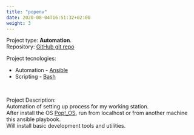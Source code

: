 ```yaml
---
title: "popenv"
date: 2020-08-04T16:51:32+02:00
weight: 3
---
```


Project type: **Automation**.  
Repository: [GitHub git repo](https://github.com/giuliobosco/popenv)

Project tecnologies:
- Automation - [Ansible](https://ansible.com)
- Scripting - [Bash](https://www.gnu.org/software/bash/)

&nbsp;

Project Description:  
Automation of setting up process for my working station.  
After install the OS [Pop!_OS](https://pop.system76.com), run from localhost or from another machine this ansible playbook.  
Will install basic development tools and utilities.
